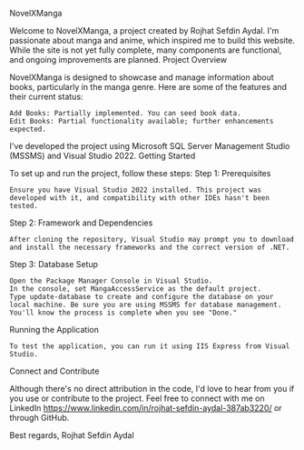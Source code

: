 NovelXManga

Welcome to NovelXManga, a project created by Rojhat Sefdin Aydal. I'm passionate about manga and anime, which inspired me to build this website. While the site is not yet fully complete, many components are functional, and ongoing improvements are planned.
Project Overview

NovelXManga is designed to showcase and manage information about books, particularly in the manga genre. Here are some of the features and their current status:

    Add Books: Partially implemented. You can seed book data.
    Edit Books: Partial functionality available; further enhancements expected.

I've developed the project using Microsoft SQL Server Management Studio (MSSMS) and Visual Studio 2022.
Getting Started

To set up and run the project, follow these steps:
Step 1: Prerequisites

    Ensure you have Visual Studio 2022 installed. This project was developed with it, and compatibility with other IDEs hasn't been tested.

Step 2: Framework and Dependencies

    After cloning the repository, Visual Studio may prompt you to download and install the necessary frameworks and the correct version of .NET.

Step 3: Database Setup

    Open the Package Manager Console in Visual Studio.
    In the console, set MangaAccessService as the default project.
    Type update-database to create and configure the database on your local machine. Be sure you are using MSSMS for database management.
    You'll know the process is complete when you see "Done."

Running the Application

    To test the application, you can run it using IIS Express from Visual Studio.

Connect and Contribute

Although there's no direct attribution in the code, I'd love to hear from you if you use or contribute to the project. Feel free to connect with me on LinkedIn https://www.linkedin.com/in/rojhat-sefdin-aydal-387ab3220/ or through GitHub.

Best regards,
Rojhat Sefdin Aydal

